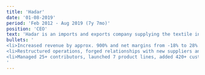 ```yaml
---
title: 'Hadar'
date: '01-08-2019'
period: 'Feb 2012 - Aug 2019 (7y 7mo)'
position: 'CEO'
text: 'Hadar is an imports and exports company supplying the textile industry in Brazil. I joined the struggling company in 2012 and during my tenure as CEO, I restructured all of its operations from product lines and suppliers to logistics and fulfillment partners.'
bullets: '
<li>Increased revenue by approx. 900% and net margins from -18% to 28%.</li>
<li>Restructured operations, forged relationships with new suppliers and vendors to cut overhead costs by 45%.</li>
<li>Managed 25+ contributors, launched 7 product lines, added 420+ customers.</li>
'
---
```

